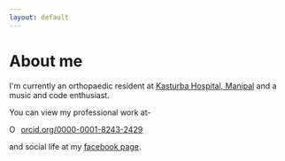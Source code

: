 ```yaml
---
layout: default
---
```


# About me

I'm currently an orthopaedic resident at [Kasturba Hospital, Manipal](https://www.google.co.in/search?q=kasturba+hospital+manipal&oq=kasturba+hospital) and a music and code enthusiast.

You can view my professional work at-
<div itemscope itemtype="https://schema.org/Person"><a itemprop="sameAs" content="https://orcid.org/0000-0001-8243-2429" href="https://orcid.org/0000-0001-8243-2429" target="orcid.widget" rel="noopener noreferrer" style="vertical-align:top;"><img src="https://orcid.org/sites/default/files/images/orcid_16x16.png" style="width:1em;margin-right:.5em;" alt="ORCID iD icon">orcid.org/0000-0001-8243-2429</a></div>

and social life at my [facebook page](https://www.facebook.com/drsamuelcherukuri).

